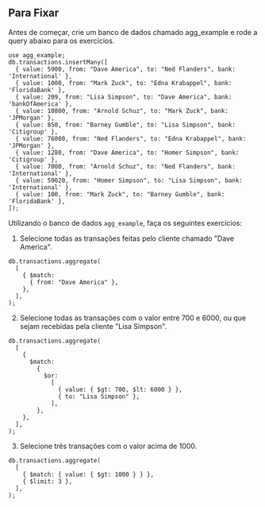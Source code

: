 ## Para Fixar

Antes de começar, crie um banco de dados chamado agg_example e rode a query abaixo para os exercícios.

```
use agg_example;
db.transactions.insertMany([
  { value: 5900, from: "Dave America", to: "Ned Flanders", bank: 'International' },
  { value: 1000, from: "Mark Zuck", to: "Edna Krabappel", bank: 'FloridaBank' },
  { value: 209, from: "Lisa Simpson", to: "Dave America", bank: 'bankOfAmerica' },
  { value: 10800, from: "Arnold Schuz", to: "Mark Zuck", bank: 'JPMorgan' },
  { value: 850, from: "Barney Gumble", to: "Lisa Simpson", bank: 'Citigroup' },
  { value: 76000, from: "Ned Flanders", to: "Edna Krabappel", bank: 'JPMorgan' },
  { value: 1280, from: "Dave America", to: "Homer Simpson", bank: 'Citigroup' },
  { value: 7000, from: "Arnold Schuz", to: "Ned Flanders", bank: 'International' },
  { value: 59020, from: "Homer Simpson", to: "Lisa Simpson", bank: 'International' },
  { value: 100, from: "Mark Zuck", to: "Barney Gumble", bank: 'FloridaBank' },
]);
```

Utilizando o banco de dados `agg_example`, faça os seguintes exercícios:

1. Selecione todas as transações feitas pelo cliente chamado "Dave America".

```
db.transactions.aggregate(
  [
    { $match:
      { from: "Dave America" },
    },
  ],
);
```

2. Selecione todas as transações com o valor entre 700 e 6000, ou que sejam recebidas pela cliente "Lisa Simpson".

```
db.transactions.aggregate(
  [
    {
      $match:
        {
          $or:
            [
              { value: { $gt: 700, $lt: 6000 } },
              { to: "Lisa Simpson" },
            ],
        },
    },
  ],
);
```

3. Selecione três transações com o valor acima de 1000.

```
db.transactions.aggregate(
  [
    { $match: { value: { $gt: 1000 } } },
    { $limit: 3 },
  ],
);
```

